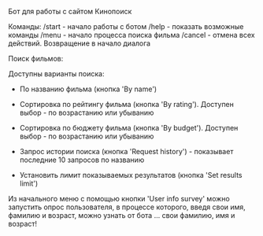 Бот для работы с сайтом Кинопоиск

Команды:
/start - начало работы с ботом
/help - показать возможные команды
/menu - начало процесса поиска фильма
/cancel - отмена всех действий. Возвращение в начало диалога

Поиск фильмов:

Доступны варианты поиска:
- По названию фильма (кнопка 'By name')
- Сортировка по рейтингу  фильма (кнопка 'By rating'). Доступен выбор - по возрастанию или убыванию
- Сортировка по бюджету  фильма (кнопка 'By budget'). Доступен выбор - по возрастанию или убыванию

- Запрос истории поиска (кнопка 'Request history') - показывает последние 10 запросов по названию
- Установить лимит показываемых результатов (кнопка 'Set results limit')


Из начального меню с помощью кнопки 'User info survey' можно запустить опрос пользователя,
в процессе которого, введя свои имя, фамилию и возраст, можно узнать от бота
... свои фамилию, имя и возраст! 